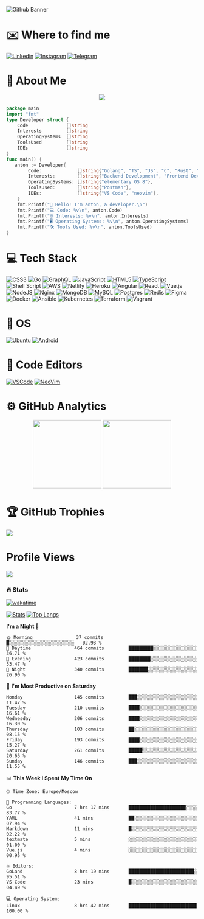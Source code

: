 ![Github Banner](banner.png)
<div align="left">

# ✉️ Where to find me

[![Linkedin](https://img.shields.io/badge/-LinkedIn-0e76a8?style=for-the-badge&logo=Linkedin&logoColor=white&scale=2)](https://www.linkedin.com/in/antonhancharyk/)
[![Instagram](https://img.shields.io/badge/-Instagram-e4405f?style=for-the-badge&logo=Instagram&logoColor=white&scale=2)](https://instagram.com/anton.hancharyk/)
[![Telegram](https://img.shields.io/badge/Telegram-2CA5E0?style=for-the-badge&logo=telegram&logoColor=white)](https://t.me/ntnhnchrk)

# 🚀 About Me

<p align="center">
<img src="https://readme-typing-svg.herokuapp.com?font=Fira+Code&color=0d8ece&size=30&center=true&vCenter=true&width=800&height=80&lines=Hey+there!+I'm+Anton;Full+Stack+Developer;Passionate+about+Building+Projects;I+Love+Solving+Problems;">
</p>

```go
package main
import "fmt"
type Developer struct {
    Code              []string
    Interests         []string
    OperatingSystems  []string
    ToolsUsed         []string
    IDEs              []string
}
func main() {
   anton := Developer{
        Code:             []string{"Golang", "TS", "JS", "C", "Rust", "Elixir", "Lua"},
        Interests:        []string{"Backend Development", "Frontend Development"},
        OperatingSystems: []string{"elementary OS 8"},
        ToolsUsed:        []string{"Postman"},
        IDEs:             []string{"VS Code", "neovim"},
    }
    fmt.Printf("👋 Hello! I'm anton, a developer.\n")
    fmt.Printf("💻 Code: %v\n", anton.Code)
    fmt.Printf("🌐 Interests: %v\n", anton.Interests)
    fmt.Printf("🖥️ Operating Systems: %v\n", anton.OperatingSystems)
    fmt.Printf("🛠️ Tools Used: %v\n", anton.ToolsUsed)
}
```

# 💻 Tech Stack

![CSS3](https://img.shields.io/badge/css3-%231572B6.svg?style=for-the-badge&logo=css3&logoColor=white) ![Go](https://img.shields.io/badge/go-%2300ADD8.svg?style=for-the-badge&logo=go&logoColor=white) ![GraphQL](https://img.shields.io/badge/-GraphQL-E10098?style=for-the-badge&logo=graphql&logoColor=white) ![JavaScript](https://img.shields.io/badge/javascript-%23323330.svg?style=for-the-badge&logo=javascript&logoColor=%23F7DF1E) ![HTML5](https://img.shields.io/badge/html5-%23E34F26.svg?style=for-the-badge&logo=html5&logoColor=white) ![TypeScript](https://img.shields.io/badge/typescript-%23007ACC.svg?style=for-the-badge&logo=typescript&logoColor=white) ![Shell Script](https://img.shields.io/badge/shell_script-%23121011.svg?style=for-the-badge&logo=gnu-bash&logoColor=white) ![AWS](https://img.shields.io/badge/AWS-%23FF9900.svg?style=for-the-badge&logo=amazon-aws&logoColor=white) ![Netlify](https://img.shields.io/badge/netlify-%23000000.svg?style=for-the-badge&logo=netlify&logoColor=#00C7B7) ![Heroku](https://img.shields.io/badge/heroku-%23430098.svg?style=for-the-badge&logo=heroku&logoColor=white) ![Angular](https://img.shields.io/badge/angular-%23DD0031.svg?style=for-the-badge&logo=angular&logoColor=white) ![React](https://img.shields.io/badge/react-%2320232a.svg?style=for-the-badge&logo=react&logoColor=%2361DAFB) ![Vue.js](https://img.shields.io/badge/vuejs-%2335495e.svg?style=for-the-badge&logo=vuedotjs&logoColor=%234FC08D) ![NodeJS](https://img.shields.io/badge/node.js-6DA55F?style=for-the-badge&logo=node.js&logoColor=white) ![Nginx](https://img.shields.io/badge/nginx-%23009639.svg?style=for-the-badge&logo=nginx&logoColor=white) ![MongoDB](https://img.shields.io/badge/MongoDB-%234ea94b.svg?style=for-the-badge&logo=mongodb&logoColor=white) ![MySQL](https://img.shields.io/badge/mysql-%2300f.svg?style=for-the-badge&logo=mysql&logoColor=white) ![Postgres](https://img.shields.io/badge/postgres-%23316192.svg?style=for-the-badge&logo=postgresql&logoColor=white) ![Redis](https://img.shields.io/badge/redis-%23DD0031.svg?style=for-the-badge&logo=redis&logoColor=white) 	![Figma](https://img.shields.io/badge/figma-%23F24E1E.svg?style=for-the-badge&logo=figma&logoColor=white) ![Docker](https://img.shields.io/badge/docker-%230db7ed.svg?style=for-the-badge&logo=docker&logoColor=white) ![Ansible](https://img.shields.io/badge/ansible-%231A1918.svg?style=for-the-badge&logo=ansible&logoColor=white) ![Kubernetes](https://img.shields.io/badge/kubernetes-%23326ce5.svg?style=for-the-badge&logo=kubernetes&logoColor=white) ![Terraform](https://img.shields.io/badge/terraform-%235835CC.svg?style=for-the-badge&logo=terraform&logoColor=white) ![Vagrant](https://img.shields.io/badge/vagrant-%231563FF.svg?style=for-the-badge&logo=vagrant&logoColor=white)

# 🐧 OS

[![Ubuntu](https://img.shields.io/badge/Ubuntu-E95420?style=for-the-badge&logo=Ubuntu&logoColor=white)](https://ubuntu.com/)
[![Android](https://img.shields.io/badge/Android-3DDC84?style=for-the-badge&logo=android&logoColor=white)](https://android.com)

# 📝 Code Editors

[![VSCode](https://img.shields.io/badge/Visual%20Studio%20Code-007ACC?logo=visualstudiocode&logoColor=fff&style=for-the-badge)](https://code.visualstudio.com/)
[![NeoVim](https://img.shields.io/badge/NeoVim-%2357A143.svg?&style=for-the-badge&logo=neovim&logoColor=white)](https://neovim.io)

# ⚙️ GitHub Analytics

<p align="center">
<a href="https://github.com/antonhancharyk">
<img height="180em" src="https://github-readme-stats-eight-theta.vercel.app/api?username=antonhancharyk&show_icons=true&theme=algolia&include_all_commits=true&count_private=true"/>
<img height="180em" src="https://github-readme-stats-eight-theta.vercel.app/api/top-langs/?username=antonhancharyk&layout=compact&langs_count=8&theme=algolia"/>
</a>
</p>

# 🏆 GitHub Trophies

![](https://github-profile-trophy.vercel.app/?username=antonhancharyk&theme=radical&no-frame=false&no-bg=false&margin-w=4)

# Profile Views

![](https://komarev.com/ghpvc/?username=antonhancharyk&style=for-the-badge)

### 🔥 Stats

[![wakatime](https://wakatime.com/badge/user/cdda429e-232a-4992-a417-95ab12d428f4.svg?style=for-the-badge)](https://wakatime.com/@antonhancharyk)

[![Stats](https://github-readme-stats.vercel.app/api?username=antonhancharyk&show_icons=true&theme=dracula)](#)
[![Top Langs](https://github-readme-stats.vercel.app/api/top-langs/?username=antonhancharyk&layout=compact&theme=dracula)](#)

<!--START_SECTION:waka-->
**I'm a Night 🦉** 

```text
🌞 Morning                37 commits          █░░░░░░░░░░░░░░░░░░░░░░░░   02.93 % 
🌆 Daytime                464 commits         █████████░░░░░░░░░░░░░░░░   36.71 % 
🌃 Evening                423 commits         ████████░░░░░░░░░░░░░░░░░   33.47 % 
🌙 Night                  340 commits         ███████░░░░░░░░░░░░░░░░░░   26.90 % 
```
📅 **I'm Most Productive on Saturday** 

```text
Monday                   145 commits         ███░░░░░░░░░░░░░░░░░░░░░░   11.47 % 
Tuesday                  210 commits         ████░░░░░░░░░░░░░░░░░░░░░   16.61 % 
Wednesday                206 commits         ████░░░░░░░░░░░░░░░░░░░░░   16.30 % 
Thursday                 103 commits         ██░░░░░░░░░░░░░░░░░░░░░░░   08.15 % 
Friday                   193 commits         ████░░░░░░░░░░░░░░░░░░░░░   15.27 % 
Saturday                 261 commits         █████░░░░░░░░░░░░░░░░░░░░   20.65 % 
Sunday                   146 commits         ███░░░░░░░░░░░░░░░░░░░░░░   11.55 % 
```


📊 **This Week I Spent My Time On** 

```text
🕑︎ Time Zone: Europe/Moscow

💬 Programming Languages: 
Go                       7 hrs 17 mins       █████████████████████░░░░   83.77 % 
YAML                     41 mins             ██░░░░░░░░░░░░░░░░░░░░░░░   07.94 % 
Markdown                 11 mins             █░░░░░░░░░░░░░░░░░░░░░░░░   02.22 % 
textmate                 5 mins              ░░░░░░░░░░░░░░░░░░░░░░░░░   01.00 % 
Vue.js                   4 mins              ░░░░░░░░░░░░░░░░░░░░░░░░░   00.95 % 

🔥 Editors: 
GoLand                   8 hrs 19 mins       ████████████████████████░   95.51 % 
VS Code                  23 mins             █░░░░░░░░░░░░░░░░░░░░░░░░   04.49 % 

💻 Operating System: 
Linux                    8 hrs 42 mins       █████████████████████████   100.00 % 
```


<!--END_SECTION:waka-->

